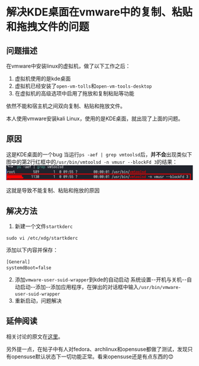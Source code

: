 # 解决KDE桌面在vmware中的复制、粘贴和拖拽文件的问题

## 问题描述
在vmware中安装linux的虚拟机，做了以下工作之后：
1. 虚拟机使用的是kde桌面
2. 虚拟机已经安装了`open-vm-tolls`和`open-vm-tools-desktop`
3. 在虚拟机的高级选项中启用了拖放和复制粘贴等功能

依然不能和宿主机之间双向复制、粘贴和拖放文件。

本人使用vmware安装kali Linux，使用的是KDE桌面，就出现了上面的问题。

## 原因 
这是KDE桌面的一个bug
当运行`ps -aef | grep vmtoolsd`后，**并不会**出现类似下图中的第2行红框中的`/usr/bin/vmtoolsd -n vmusr --blockFd 3`的结果：
![](../ps结果.png)  

这就是导致不能复制、粘贴和拖放的原因

## 解决方法
1. 新建一个文件`startkderc`
```
sudo vi /etc/xdg/startkderc
```
添加以下内容并保存：
```
[General]
systemdBoot=false
```
2. 添加`vmware-user-suid-wrapper`到kde的自动启动
系统设置--开机与关机--自动启动--添加--添加应用程序，在弹出的对话框中输入`/usr/bin/vmware-user-suid-wrapper`
3. 重新启动，问题解决

## 延伸阅读
相关讨论的原文在[这里](https://github.com/vmware/open-vm-tools/issues/568)。

另外提一点，在帖子中有人对fedora、archlinux和opensuse都做了测试，发现只有opensuse默认状态下一切功能正常。看来opensuse还是有点东西的😊
